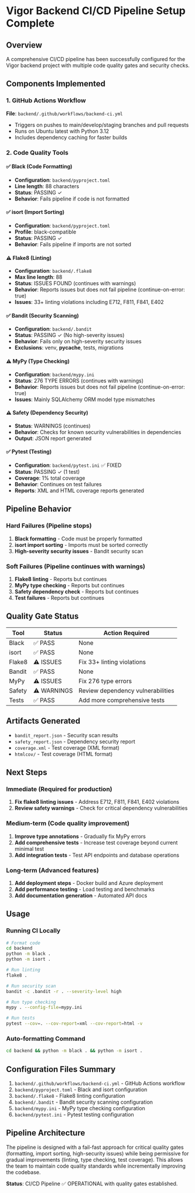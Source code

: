 # Vigor Backend CI/CD Pipeline Setup Complete

## Overview

A comprehensive CI/CD pipeline has been successfully configured for the Vigor backend project with multiple code quality gates and security checks.

## Components Implemented

### 1. GitHub Actions Workflow

**File**: `backend/.github/workflows/backend-ci.yml`

- Triggers on pushes to main/develop/staging branches and pull requests
- Runs on Ubuntu latest with Python 3.12
- Includes dependency caching for faster builds

### 2. Code Quality Tools

#### ✅ Black (Code Formatting)

- **Configuration**: `backend/pyproject.toml`
- **Line length**: 88 characters
- **Status**: PASSING ✓
- **Behavior**: Fails pipeline if code is not formatted

#### ✅ isort (Import Sorting)

- **Configuration**: `backend/pyproject.toml`
- **Profile**: black-compatible
- **Status**: PASSING ✓
- **Behavior**: Fails pipeline if imports are not sorted

#### ⚠️ Flake8 (Linting)

- **Configuration**: `backend/.flake8`
- **Max line length**: 88
- **Status**: ISSUES FOUND (continues with warnings)
- **Behavior**: Reports issues but does not fail pipeline (continue-on-error: true)
- **Issues**: 33+ linting violations including E712, F811, F841, E402

#### ✅ Bandit (Security Scanning)

- **Configuration**: `backend/.bandit`
- **Status**: PASSING ✓ (No high-severity issues)
- **Behavior**: Fails only on high-severity security issues
- **Exclusions**: venv, **pycache**, tests, migrations

#### ⚠️ MyPy (Type Checking)

- **Configuration**: `backend/mypy.ini`
- **Status**: 276 TYPE ERRORS (continues with warnings)
- **Behavior**: Reports issues but does not fail pipeline (continue-on-error: true)
- **Issues**: Mainly SQLAlchemy ORM model type mismatches

#### ⚠️ Safety (Dependency Security)

- **Status**: WARNINGS (continues)
- **Behavior**: Checks for known security vulnerabilities in dependencies
- **Output**: JSON report generated

#### ✅ Pytest (Testing)

- **Configuration**: `backend/pytest.ini` ✅ FIXED
- **Status**: PASSING ✓ (1 test)
- **Coverage**: 1% total coverage
- **Behavior**: Continues on test failures
- **Reports**: XML and HTML coverage reports generated

## Pipeline Behavior

### Hard Failures (Pipeline stops)

1. **Black formatting** - Code must be properly formatted
2. **isort import sorting** - Imports must be sorted correctly
3. **High-severity security issues** - Bandit security scan

### Soft Failures (Pipeline continues with warnings)

1. **Flake8 linting** - Reports but continues
2. **MyPy type checking** - Reports but continues
3. **Safety dependency check** - Reports but continues
4. **Test failures** - Reports but continues

## Quality Gate Status

| Tool   | Status      | Action Required                   |
| ------ | ----------- | --------------------------------- |
| Black  | ✅ PASS     | None                              |
| isort  | ✅ PASS     | None                              |
| Flake8 | ⚠️ ISSUES   | Fix 33+ linting violations        |
| Bandit | ✅ PASS     | None                              |
| MyPy   | ⚠️ ISSUES   | Fix 276 type errors               |
| Safety | ⚠️ WARNINGS | Review dependency vulnerabilities |
| Tests  | ✅ PASS     | Add more comprehensive tests      |

## Artifacts Generated

- `bandit_report.json` - Security scan results
- `safety_report.json` - Dependency security report
- `coverage.xml` - Test coverage (XML format)
- `htmlcov/` - Test coverage (HTML format)

## Next Steps

### Immediate (Required for production)

1. **Fix flake8 linting issues** - Address E712, F811, F841, E402 violations
2. **Review safety warnings** - Check for critical dependency vulnerabilities

### Medium-term (Code quality improvement)

1. **Improve type annotations** - Gradually fix MyPy errors
2. **Add comprehensive tests** - Increase test coverage beyond current minimal test
3. **Add integration tests** - Test API endpoints and database operations

### Long-term (Advanced features)

1. **Add deployment steps** - Docker build and Azure deployment
2. **Add performance testing** - Load testing and benchmarks
3. **Add documentation generation** - Automated API docs

## Usage

### Running CI Locally

```bash
# Format code
cd backend
python -m black .
python -m isort .

# Run linting
flake8 .

# Run security scan
bandit -c .bandit -r . --severity-level high

# Run type checking
mypy . --config-file=mypy.ini

# Run tests
pytest --cov=. --cov-report=xml --cov-report=html -v
```

### Auto-formatting Command

```bash
cd backend && python -m black . && python -m isort .
```

## Configuration Files Summary

1. `backend/.github/workflows/backend-ci.yml` - GitHub Actions workflow
2. `backend/pyproject.toml` - Black and isort configuration
3. `backend/.flake8` - Flake8 linting configuration
4. `backend/.bandit` - Bandit security scanning configuration
5. `backend/mypy.ini` - MyPy type checking configuration
6. `backend/pytest.ini` - Pytest testing configuration

## Pipeline Architecture

The pipeline is designed with a fail-fast approach for critical quality gates (formatting, import sorting, high-security issues) while being permissive for gradual improvements (linting, type checking, test coverage). This allows the team to maintain code quality standards while incrementally improving the codebase.

**Status**: CI/CD Pipeline ✅ OPERATIONAL with quality gates established.
